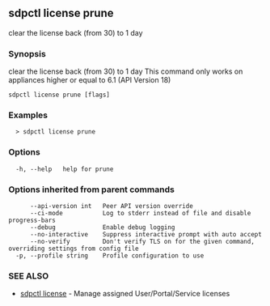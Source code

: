 ## sdpctl license prune

clear the license back (from 30) to 1 day

### Synopsis

clear the license back (from 30) to 1 day
This command only works on appliances higher or equal to 6.1 (API Version 18)

```
sdpctl license prune [flags]
```

### Examples

```
  > sdpctl license prune
```

### Options

```
  -h, --help   help for prune
```

### Options inherited from parent commands

```
      --api-version int   Peer API version override
      --ci-mode           Log to stderr instead of file and disable progress-bars
      --debug             Enable debug logging
      --no-interactive    Suppress interactive prompt with auto accept
      --no-verify         Don't verify TLS on for the given command, overriding settings from config file
  -p, --profile string    Profile configuration to use
```

### SEE ALSO

* [sdpctl license](sdpctl_license.md)	 - Manage assigned User/Portal/Service licenses

